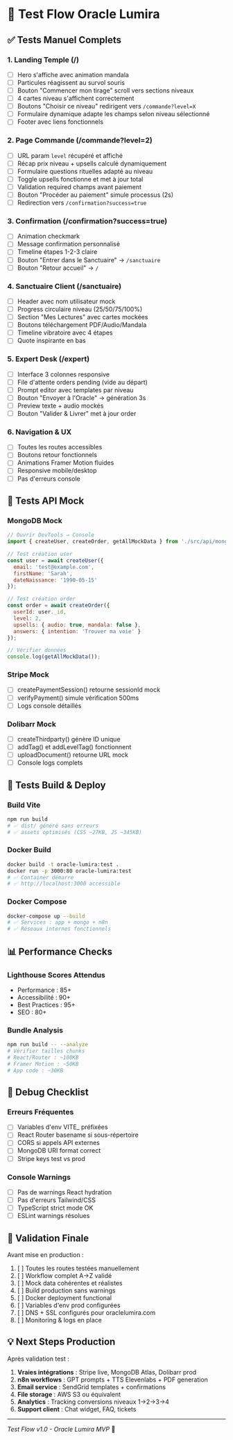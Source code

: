 # 🧪 Test Flow Oracle Lumira

## ✅ Tests Manuel Complets

### 1. Landing Temple (/)
- [ ] Hero s'affiche avec animation mandala
- [ ] Particules réagissent au survol souris
- [ ] Bouton "Commencer mon tirage" scroll vers sections niveaux
- [ ] 4 cartes niveau s'affichent correctement
- [ ] Boutons "Choisir ce niveau" redirigent vers `/commande?level=X`
- [ ] Formulaire dynamique adapte les champs selon niveau sélectionné
- [ ] Footer avec liens fonctionnels

### 2. Page Commande (/commande?level=2)
- [ ] URL param `level` récupéré et affiché
- [ ] Récap prix niveau + upsells calculé dynamiquement
- [ ] Formulaire questions rituelles adapté au niveau
- [ ] Toggle upsells fonctionne et met à jour total
- [ ] Validation required champs avant paiement
- [ ] Bouton "Procéder au paiement" simule processus (2s)
- [ ] Redirection vers `/confirmation?success=true`

### 3. Confirmation (/confirmation?success=true)
- [ ] Animation checkmark
- [ ] Message confirmation personnalisé
- [ ] Timeline étapes 1-2-3 claire
- [ ] Bouton "Entrer dans le Sanctuaire" → `/sanctuaire`
- [ ] Bouton "Retour accueil" → `/`

### 4. Sanctuaire Client (/sanctuaire)
- [ ] Header avec nom utilisateur mock
- [ ] Progress circulaire niveau (25/50/75/100%)
- [ ] Section "Mes Lectures" avec cartes mockées
- [ ] Boutons téléchargement PDF/Audio/Mandala
- [ ] Timeline vibratoire avec 4 étapes
- [ ] Quote inspirante en bas

### 5. Expert Desk (/expert)
- [ ] Interface 3 colonnes responsive
- [ ] File d'attente orders pending (vide au départ)
- [ ] Prompt editor avec templates par niveau
- [ ] Bouton "Envoyer à l'Oracle" → génération 3s
- [ ] Preview texte + audio mockés
- [ ] Bouton "Valider & Livrer" met à jour order

### 6. Navigation & UX
- [ ] Toutes les routes accessibles
- [ ] Boutons retour fonctionnels
- [ ] Animations Framer Motion fluides
- [ ] Responsive mobile/desktop
- [ ] Pas d'erreurs console

## 🔧 Tests API Mock

### MongoDB Mock
```javascript
// Ouvrir DevTools → Console
import { createUser, createOrder, getAllMockData } from './src/api/mongodb.ts';

// Test création user
const user = await createUser({
  email: 'test@example.com',
  firstName: 'Sarah',
  dateNaissance: '1990-05-15'
});

// Test création order
const order = await createOrder({
  userId: user._id,
  level: 2,
  upsells: { audio: true, mandala: false },
  answers: { intention: 'Trouver ma voie' }
});

// Vérifier données
console.log(getAllMockData());
```

### Stripe Mock
- [ ] createPaymentSession() retourne sessionId mock
- [ ] verifyPayment() simule vérification 500ms
- [ ] Logs console détaillés

### Dolibarr Mock  
- [ ] createThirdparty() génère ID unique
- [ ] addTag() et addLevelTag() fonctionnent
- [ ] uploadDocument() retourne URL mock
- [ ] Console logs complets

## 🚀 Tests Build & Deploy

### Build Vite
```bash
npm run build
# ✅ dist/ généré sans erreurs
# ✅ assets optimisés (CSS ~27KB, JS ~345KB)
```

### Docker Build
```bash
docker build -t oracle-lumira:test .
docker run -p 3000:80 oracle-lumira:test
# ✅ Container démarre
# ✅ http://localhost:3000 accessible
```

### Docker Compose
```bash
docker-compose up --build
# ✅ Services : app + mongo + n8n
# ✅ Réseaux internes fonctionnels
```

## 📊 Performance Checks

### Lighthouse Scores Attendus
- Performance : 85+
- Accessibilité : 90+  
- Best Practices : 95+
- SEO : 80+

### Bundle Analysis
```bash
npm run build -- --analyze
# Vérifier tailles chunks
# React/Router : ~100KB
# Framer Motion : ~50KB  
# App code : ~30KB
```

## 🐛 Debug Checklist

### Erreurs Fréquentes
- [ ] Variables d'env VITE_ préfixées
- [ ] React Router basename si sous-répertoire
- [ ] CORS si appels API externes
- [ ] MongoDB URI format correct
- [ ] Stripe keys test vs prod

### Console Warnings
- [ ] Pas de warnings React hydration
- [ ] Pas d'erreurs Tailwind/CSS
- [ ] TypeScript strict mode OK
- [ ] ESLint warnings résolues

## 📝 Validation Finale

Avant mise en production :

1. [ ] Toutes les routes testées manuellement
2. [ ] Workflow complet A→Z validé  
3. [ ] Mock data cohérentes et réalistes
4. [ ] Build production sans warnings
5. [ ] Docker deployment functional
6. [ ] Variables d'env prod configurées
7. [ ] DNS + SSL configurés pour oraclelumira.com
8. [ ] Monitoring & logs en place

## 💡 Next Steps Production

Après validation test :

1. **Vraies intégrations** : Stripe live, MongoDB Atlas, Dolibarr prod
2. **n8n workflows** : GPT prompts + TTS Elevenlabs + PDF generation  
3. **Email service** : SendGrid templates + confirmations
4. **File storage** : AWS S3 ou équivalent
5. **Analytics** : Tracking conversions niveaux 1→2→3→4
6. **Support client** : Chat widget, FAQ, tickets

---
*Test Flow v1.0 - Oracle Lumira MVP* 🔮
